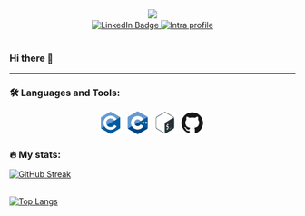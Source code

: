 <div id="header" align="center">
  <img src="https://media.giphy.com/media/v1.Y2lkPTc5MGI3NjExaTd0bmtlYmg0dzI2ZzFoN21lb2FhZXI0emcybjduMXJrdGV3ZGV5bSZlcD12MV9pbnRlcm5hbF9naWZfYnlfaWQmY3Q9Zw/fByehYIrOIzO8XolJK/giphy.gif" width="100"/>
</div>

<div id="badges" align="center">
  <a href="https://www.linkedin.com/in/mikel-soria">
    <img src="https://img.shields.io/badge/LinkedIn-blue?style=for-the-badge&logo=linkedin&logoColor=white" alt="LinkedIn Badge"/>
  </a>
  <a href="https://profile.intra.42.fr/users/msoria-j">
    <img src="https://img.shields.io/badge/Urduliz-gray?style=for-the-badge&logo=42" alt="Intra profile"/>
  </a>
    
</div>

<div  align="center" >
  <img src="https://komarev.com/ghpvc/?username=msKaleb&style=flat-square&color=blue" alt=""/>
</div>

 ### Hi there 👋 

---

### 🛠️ Languages and Tools:


<div  align="center" >
  <img src="https://github.com/devicons/devicon/blob/master/icons/c/c-original.svg" title="C" alt="C" width="40" height="40"/>&nbsp;
  <img src="https://github.com/devicons/devicon/blob/master/icons/cplusplus/cplusplus-original.svg" title="CPP" alt="CPP" width="40" height="40"/>&nbsp;
  <img src="https://github.com/devicons/devicon/blob/master/icons/bash/bash-original.svg" title="bash" alt="bash" width="40" height="40"/>&nbsp;
  <img src="https://github.com/devicons/devicon/blob/master/icons/github/github-original.svg" title="github" alt="github" width="40" height="40"/>&nbsp;
</div>

### 🔥 My stats:

[![GitHub Streak](http://github-readme-streak-stats.herokuapp.com?user=msKaleb&theme=dark&background=000000)](https://git.io/streak-stats) <br> <br>
<!--![msKaleb's GitHub stats](https://github-readme-stats.vercel.app/api?username=msKaleb&show_icons=true&theme=transparent) <br> <br> -->
[![Top Langs](https://github-readme-stats.vercel.app/api/top-langs/?username=msKaleb&theme=dark&background=000000)](https://github.com/anuraghazra/github-readme-stats)
<!--
**msKaleb/msKaleb** is a ✨ _special_ ✨ repository because its `README.md` (this file) appears on your GitHub profile.

Here are some ideas to get you started:

- 🔭 I’m currently working on ...
- 🌱 I’m currently learning ...
- 👯 I’m looking to collaborate on ...
- 🤔 I’m looking for help with ...
- 💬 Ask me about ...
- 📫 How to reach me: ...
- 😄 Pronouns: ...
- ⚡ Fun fact: ...
-->
